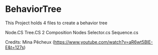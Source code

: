 # BehaviorTree

This Project holds 4 files to create a behavior tree

Node.CS
Tree.CS
2 Composition Nodes
Selector.cs
Sequence.cs


Credits: Mina Pêcheux (https://www.youtube.com/watch?v=aR6wt5BlE-E&t=127s)
